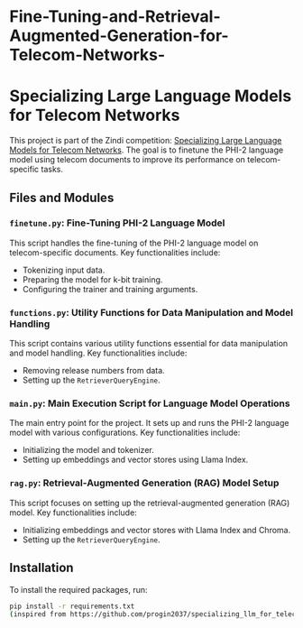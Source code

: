 # Fine-Tuning-and-Retrieval-Augmented-Generation-for-Telecom-Networks-
# Specializing Large Language Models for Telecom Networks


This project is part of the Zindi competition: [Specializing Large Language Models for Telecom Networks](https://zindi.africa/competitions/specializing-large-language-models-for-telecom-networks). The goal is to finetune the PHI-2 language model using telecom documents to improve its performance on telecom-specific tasks.

## Files and Modules

### `finetune.py`: Fine-Tuning PHI-2 Language Model
This script handles the fine-tuning of the PHI-2 language model on telecom-specific documents. Key functionalities include:
- Tokenizing input data.
- Preparing the model for k-bit training.
- Configuring the trainer and training arguments.

### `functions.py`: Utility Functions for Data Manipulation and Model Handling
This script contains various utility functions essential for data manipulation and model handling. Key functionalities include:
- Removing release numbers from data.
- Setting up the `RetrieverQueryEngine`.

### `main.py`: Main Execution Script for Language Model Operations
The main entry point for the project. It sets up and runs the PHI-2 language model with various configurations. Key functionalities include:
- Initializing the model and tokenizer.
- Setting up embeddings and vector stores using Llama Index.

### `rag.py`: Retrieval-Augmented Generation (RAG) Model Setup
This script focuses on setting up the retrieval-augmented generation (RAG) model. Key functionalities include:
- Initializing embeddings and vector stores with Llama Index and Chroma.
- Setting up the `RetrieverQueryEngine`.

## Installation

To install the required packages, run:
```bash
pip install -r requirements.txt
(inspired from https://github.com/progin2037/specializing_llm_for_telecom_networks)
